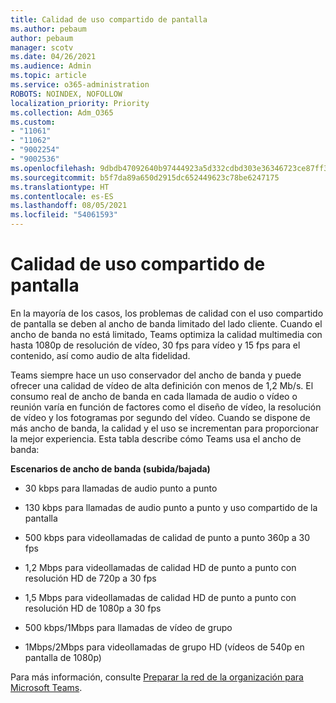 ```yaml
---
title: Calidad de uso compartido de pantalla
ms.author: pebaum
author: pebaum
manager: scotv
ms.date: 04/26/2021
ms.audience: Admin
ms.topic: article
ms.service: o365-administration
ROBOTS: NOINDEX, NOFOLLOW
localization_priority: Priority
ms.collection: Adm_O365
ms.custom:
- "11061"
- "11062"
- "9002254"
- "9002536"
ms.openlocfilehash: 9dbdb47092640b97444923a5d332cdbd303e36346723ce87ff39afee19ee1e9d
ms.sourcegitcommit: b5f7da89a650d2915dc652449623c78be6247175
ms.translationtype: HT
ms.contentlocale: es-ES
ms.lasthandoff: 08/05/2021
ms.locfileid: "54061593"
---
```

# <a name="screen-sharing-quality"></a>Calidad de uso compartido de pantalla

En la mayoría de los casos, los problemas de calidad con el uso compartido de pantalla se deben al ancho de banda limitado del lado cliente.  Cuando el ancho de banda no está limitado, Teams optimiza la calidad multimedia con hasta 1080p de resolución de vídeo, 30 fps para vídeo y 15 fps para el contenido, así como audio de alta fidelidad.

Teams siempre hace un uso conservador del ancho de banda y puede ofrecer una calidad de vídeo de alta definición con menos de 1,2 Mb/s. El consumo real de ancho de banda en cada llamada de audio o vídeo o reunión varía en función de factores como el diseño de vídeo, la resolución de vídeo y los fotogramas por segundo del vídeo. Cuando se dispone de más ancho de banda, la calidad y el uso se incrementan para proporcionar la mejor experiencia. Esta tabla describe cómo Teams usa el ancho de banda:

**Escenarios de ancho de banda (subida/bajada)**

- 30 kbps para llamadas de audio punto a punto

- 130 kbps para llamadas de audio punto a punto y uso compartido de la pantalla

- 500 kbps para videollamadas de calidad de punto a punto 360p a 30 fps

- 1,2 Mbps para videollamadas de calidad HD de punto a punto con resolución HD de 720p a 30 fps

- 1,5 Mbps para videollamadas de calidad HD de punto a punto con resolución HD de 1080p a 30 fps

- 500 kbps/1Mbps para llamadas de vídeo de grupo

- 1Mbps/2Mbps para videollamadas de grupo HD (vídeos de 540p en pantalla de 1080p)

Para más información, consulte [Preparar la red de la organización para Microsoft Teams](https://docs.microsoft.com/microsoftteams/prepare-network#bandwidth-requirements).
